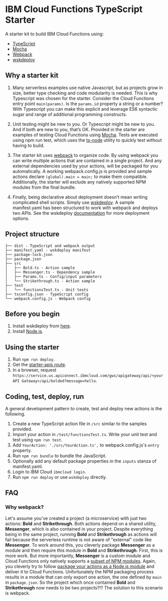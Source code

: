 # IBM Cloud Functions TypeScript Starter

A starter kit to build IBM Cloud Functions using:
- [TypeScript](https://www.TypeScriptlang.org/)
- [Mocha](https://mochajs.org/)
- [Webpack](https://webpack.js.org/)
- [wskdeploy](https://github.com/apache/incubator-openwhisk-wskdeploy)

## Why a starter kit

1. Many serverless examples use native Javascript, but as projects grow in size, better type checking and code modularity is needed. This is why Typescript was chosen for the starter. Consider the Cloud Functions entry point `main(params)`. Is the `params.id` property a string or a number? With Typescript you can make this explicit and leverage ES6 syntactic sugar and range of additional programming constructs.

2. Unit testing might be new to you. Or Typescript might be new to you. And if both are new to you, that’s OK. Provided in the starter are examples of testing Cloud Functions using [Mocha](https://mochajs.org/). Tests are executed using npm run test, which uses the [ts-node](https://github.com/TypeStrong/ts-node) utility to quickly test without having to build.

3. The starter kit uses [webpack](https://webpack.js.org/) to organize code. By using webpack you can write multiple actions that are contained in a single project. And any external dependencies used by your actions, will be packaged for you automatically. A working webpack.config.js is provided and sample actions declare `(global).main = main;` to make them compatible. Additionally, the starter will exclude any natively supported NPM modules from the final bundle.

4. Finally, being declarative about deployment doesn’t mean writing complicated shell scripts. Simply use [wskdeploy](https://github.com/apache/incubator-openwhisk-wskdeploy). A sample manifest.yaml has been structured to work with webpack and deploys two APIs. See the wskdeploy [documentation](https://github.com/apache/incubator-openwhisk-wskdeploy/tree/master/docs) for more deployment options.

## Project structure

```
├── dist - TypeScript and webpack output
├── manifest.yaml - wskdeploy manifest
├── package-lock.json
├── package.json
├── src
│   ├── Bold.ts - Action sample
│   ├── Messenger.ts - Dependency sample
│   ├── Params.ts - Config/input parameters
│   └── Strikethrough.ts - Action sample
├── test
│   └── functionsTest.ts - Unit tests
├── tsconfig.json - TypeScript config
└── webpack.config.js - Webpack config
```

## Before you begin
1. Install wskdeploy from [here](https://github.com/apache/incubator-openwhisk-wskdeploy/releases).
2. Install [Node.js](https://nodejs.org/).

## Using the starter

1. Run `npm run deploy`.
2. Get the [starter-apis route](https://console.bluemix.net/openwhisk/apimanagement).
3. In a browser, request `https://service.us.apiconnect.ibmcloud.com/gws/apigateway/api/<your API Gateway>/api/bolded?message=hello`.

## Coding, test, deploy, run

A general development pattern to create, test and deploy new actions is the following.

1. Create a new TypeScript action file in `/src` similar to the samples provided.
2. Import your action in `/test/functionsTest.ts`. Write your unit test and test using `npm run test`.
3. Add `YourAction: './src/YourAction.ts',` to webpack.config.js's `entry` property.
4. Run `npm run bundle` to bundle the JavaScript.
6. Optionally add any default package properties in the `inputs` stanza of manifest.yaml.
7. Login to IBM Cloud `ibmcloud login`.
8. Run `npm run deploy` or use `wskdeploy` directly.

## FAQ

### Why webpack?
Let's assume you've created a project (a microservice) with just two actions: **Bold** and **Strikethrough**. Both actions depend on a shared utility, **Messenger**, which is also contained in your project. Despite everything being in the same project,
running **Bold** and **Strikethrough** as actions will fail because the serverless runtime is not aware of "external" code like **Messenger**. To work around this, you cleverly package **Messenger** as a module and then require this module in **Bold** and **Strikethrough**. First, this is more work. But more importantly, **Messenger** is a custom module and Cloud Functions only natively supports a [subset of NPM modules](https://console.bluemix.net/docs/openwhisk/openwhisk_reference.html#openwhisk_ref_JavaScript_environments_8). Again, you cleverly try to follow [package your actions as a Node.js module](https://console.bluemix.net/docs/openwhisk/openwhisk_actions.html#openwhisk_js_packaged_action) and deliver it to Cloud Functions. Unfortunately the NPM packaging process results in a module that can only export one action, the one defined by `main` in `package.json`. So the project which once contained **Bold** and **Strikethrough** now needs to be two projects?!?
The solution to this scenario is webpack.